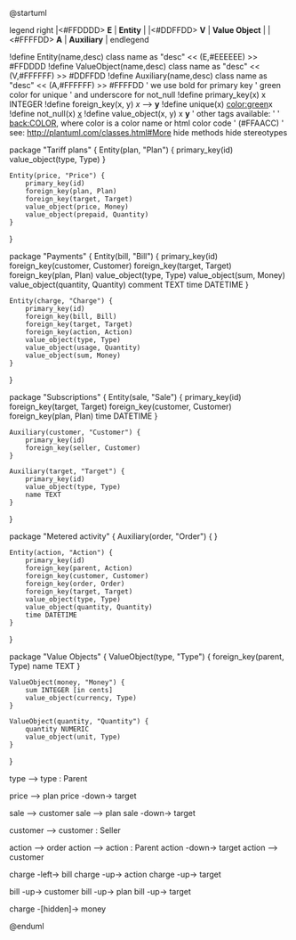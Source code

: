 @startuml

legend right
        |<#FFDDDD>  <b>E</b>  |  <b>Entity</b> |
        |<#DDFFDD>  <b>V</b>  |  <b>Value Object</b>  |
        |<#FFFFDD>  <b>A</b>  |  <b>Auxiliary</b> |
endlegend

!define Entity(name,desc) class name as "desc" << (E,#EEEEEE) >> #FFDDDD
!define ValueObject(name,desc) class name as "desc" << (V,#FFFFFF) >> #DDFFDD
!define Auxiliary(name,desc) class name as "desc" << (A,#FFFFFF) >> #FFFFDD
' we use bold for primary key
' green color for unique
' and underscore for not_null
!define primary_key(x) x INTEGER
!define foreign_key(x, y) <i>x</i> --> <b>y</b>
!define unique(x) <color:green>x</color>
!define not_null(x) <u>x</u>
!define value_object(x, y) x <b>y</b>
' other tags available:
' <i></i>
' <back:COLOR></color>, where color is a color name or html color code
' (#FFAACC)
' see: http://plantuml.com/classes.html#More
hide methods
hide stereotypes

package "Tariff plans" {
    Entity(plan, "Plan") {
        primary_key(id)
        value_object(type, Type)
    }

    Entity(price, "Price") {
        primary_key(id)
        foreign_key(plan, Plan)
        foreign_key(target, Target)
        value_object(price, Money)
        value_object(prepaid, Quantity)
    }
}

package "Payments" {
    Entity(bill, "Bill") {
        primary_key(id)
        foreign_key(customer, Customer)
        foreign_key(target, Target)
        foreign_key(plan, Plan)
        value_object(type, Type)
        value_object(sum, Money)
        value_object(quantity, Quantity)
        comment TEXT
        time DATETIME
    }

    Entity(charge, "Charge") {
        primary_key(id)
        foreign_key(bill, Bill)
        foreign_key(target, Target)
        foreign_key(action, Action)
        value_object(type, Type)
        value_object(usage, Quantity)
        value_object(sum, Money)
    }
}

package "Subscriptions" {
    Entity(sale, "Sale") {
        primary_key(id)
        foreign_key(target, Target)
        foreign_key(customer, Customer)
        foreign_key(plan, Plan)
        time DATETIME
    }

    Auxiliary(customer, "Customer") {
        primary_key(id)
        foreign_key(seller, Customer)
    }

    Auxiliary(target, "Target") {
        primary_key(id)
        value_object(type, Type)
        name TEXT
    }
}

package "Metered activity" {
    Auxiliary(order, "Order") {
    }

    Entity(action, "Action") {
        primary_key(id)
        foreign_key(parent, Action)
        foreign_key(customer, Customer)
        foreign_key(order, Order)
        foreign_key(target, Target)
        value_object(type, Type)
        value_object(quantity, Quantity)
        time DATETIME
    }
}

package "Value Objects" {
    ValueObject(type, "Type") {
        foreign_key(parent, Type)
        name TEXT
    }

    ValueObject(money, "Money") {
        sum INTEGER [in cents]
        value_object(currency, Type)
    }

    ValueObject(quantity, "Quantity") {
        quantity NUMERIC
        value_object(unit, Type)
    }
}

type --> type : Parent

price --> plan
price -down-> target

sale --> customer
sale --> plan
sale -down-> target

customer --> customer : Seller

action --> order
action --> action : Parent
action -down-> target
action --> customer

charge -left-> bill
charge -up-> action
charge -up-> target

bill -up-> customer
bill -up-> plan
bill -up-> target

charge -[hidden]-> money

@enduml
